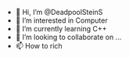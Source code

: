 - 👋 Hi, I’m @DeadpoolSteinS
- 👀 I’m interested in Computer
- 🌱 I’m currently learning C++
- 💞️ I’m looking to collaborate on ...
- 📫 How to rich

<!---
DeadpoolSteinS/DeadpoolSteinS is a ✨ special ✨ repository because its `README.md` (this file) appears on your GitHub profile.
You can click the Preview link to take a look at your changes.
--->
